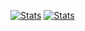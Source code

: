 [![Stats](https://github-readme-stats.vercel.app/api?username=bombard21&show_icons=true&theme=github_dark)](https://github.com/anuraghazra/github-readme-stats)
[![Stats](https://github-readme-stats.vercel.app/api/wakatime?username=bombard21&custom_title=All%20Time%20Stats&theme=github_dark)](https://github.com/anuraghazra/github-readme-stats)
